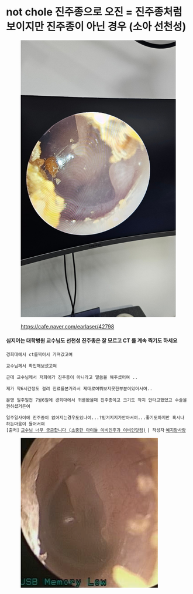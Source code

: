 # not chole 진주종으로 오진 = 진주종처럼 보이지만 진주종이 아닌 경우 (소아 선천성)





<figure><img src="../../.gitbook/assets/1280＿20250327＿171107.jpg" alt="" width="563"><figcaption><p><a href="https://cafe.naver.com/earlaser/42798">https://cafe.naver.com/earlaser/42798</a></p></figcaption></figure>





#### 심지어는 대학병원 교수님도 선천성 진주종은 잘 모르고 CT 를 계속 찍기도 하세요&#x20;

`경희대에서 ct를찍어서 가져갔고여`

`교수님께서 확인해보셨고여`&#x20;

`근데 교수님께서 저희애가 진주종이 아니라고 말씀을 해주셨어여 ..`

`제가 약6시간정도 걸려 진료를본거라서 제대로여쭤보지못한부분이있어서여..`

`분명 일주일전 7월6일에 경희대에서 귀를봤을때 진주종이고 크기도 작지 안타고했었고 수술을권하셨거든여`

`일주일사이에 진주종이 없어지는경우도있나여...?믿겨지지가안아서여...좋기도하지만 혹시나 하는마음이 들어서여`\
`[출처]` [`교수님 너무 궁금합니다 (소중한 아이들 이비인후과 이비인닷컴)`](https://cafe.naver.com/earlaser/23757) `| 작성자` [`예지맘사랑`](https://cafe.naver.com/earlaser.cafe?iframe_url=%2Fca-fe%2Fcafes%2F12763967%2Fmembers%2FEVhcPaF7tXLKsMddOjfWUw)&#x20;

<figure><img src="../../.gitbook/assets/image-20250409092326464.png" alt="" width="375"><figcaption></figcaption></figure>













